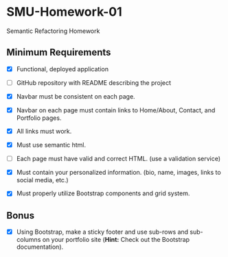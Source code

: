 # SMU-Homework-01

Semantic Refactoring Homework

## Minimum Requirements

- [X] Functional, deployed application

- [ ] GitHub repository with README describing the project

- [X] Navbar must be consistent on each page.

- [X] Navbar on each page must contain links to Home/About, Contact, and Portfolio pages.

- [X] All links must work.

- [X] Must use semantic html.

- [ ] Each page must have valid and correct HTML. (use a validation service)

- [X] Must contain your personalized information. (bio, name, images, links to social media, etc.)

- [X] Must properly utilize Bootstrap components and grid system.

## Bonus

- [X] Using Bootstrap, make a sticky footer and use sub-rows and sub-columns on your portfolio site (**Hint:** Check out the Bootstrap documentation).
